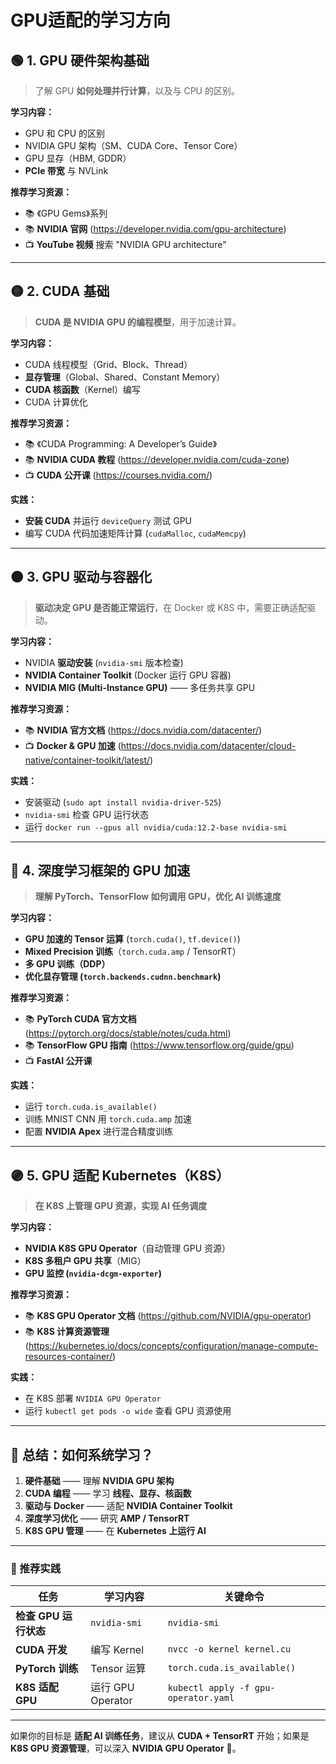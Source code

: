 # GPU适配的学习方向

## **🟢 1. GPU 硬件架构基础**

> 了解 GPU **如何处理并行计算**，以及与 CPU 的区别。

**学习内容：**

- GPU 和 CPU 的区别
- NVIDIA GPU 架构（SM、CUDA Core、Tensor Core）
- GPU 显存（HBM, GDDR）
- **PCIe 带宽** 与 NVLink

**推荐学习资源：**

- 📚 《GPU Gems》系列
- 📚 **NVIDIA 官网** (https://developer.nvidia.com/gpu-architecture)
- 📺 **YouTube 视频** 搜索 "NVIDIA GPU architecture"

------



## **🟡 2. CUDA 基础**

> **CUDA 是 NVIDIA GPU 的编程模型**，用于加速计算。

**学习内容：**

- CUDA 线程模型（Grid、Block、Thread）
- **显存管理**（Global、Shared、Constant Memory）
- **CUDA 核函数**（Kernel）编写
- CUDA 计算优化

**推荐学习资源：**

- 📚 《CUDA Programming: A Developer’s Guide》
- 📚 **NVIDIA CUDA 教程** (https://developer.nvidia.com/cuda-zone)
- 📺 **CUDA 公开课** (https://courses.nvidia.com/)

**实践：**

- **安装 CUDA** 并运行 `deviceQuery` 测试 GPU
- 编写 CUDA 代码加速矩阵计算 (`cudaMalloc`, `cudaMemcpy`)

------



## **🟠 3. GPU 驱动与容器化**

> **驱动决定 GPU 是否能正常运行**，在 Docker 或 K8S 中，需要正确适配驱动。

**学习内容：**

- NVIDIA **驱动安装** (`nvidia-smi` 版本检查)
- **NVIDIA Container Toolkit** (Docker 运行 GPU 容器)
- **NVIDIA MIG (Multi-Instance GPU)** —— 多任务共享 GPU

**推荐学习资源：**

- 📚 **NVIDIA 官方文档** (https://docs.nvidia.com/datacenter/)
- 📺 **Docker & GPU 加速** (https://docs.nvidia.com/datacenter/cloud-native/container-toolkit/latest/)

**实践：**

- 安装驱动 (`sudo apt install nvidia-driver-525`)
- `nvidia-smi` 检查 GPU 运行状态
- 运行 `docker run --gpus all nvidia/cuda:12.2-base nvidia-smi`

------



## **🔵 4. 深度学习框架的 GPU 加速**

> **理解 PyTorch、TensorFlow 如何调用 GPU，优化 AI 训练速度**

**学习内容：**

- **GPU 加速的 Tensor 运算** (`torch.cuda()`, `tf.device()`)
- **Mixed Precision 训练**（`torch.cuda.amp` / TensorRT）
- **多 GPU 训练（DDP）**
- **优化显存管理 (`torch.backends.cudnn.benchmark`)**

**推荐学习资源：**

- 📚 **PyTorch CUDA 官方文档** (https://pytorch.org/docs/stable/notes/cuda.html)
- 📚 **TensorFlow GPU 指南** (https://www.tensorflow.org/guide/gpu)
- 📺 **FastAI 公开课**

**实践：**

- 运行 `torch.cuda.is_available()`
- 训练 MNIST CNN 用 `torch.cuda.amp` 加速
- 配置 **NVIDIA Apex** 进行混合精度训练

------



## **🟣 5. GPU 适配 Kubernetes（K8S）**

> **在 K8S 上管理 GPU 资源，实现 AI 任务调度**

**学习内容：**

- **NVIDIA K8S GPU Operator**（自动管理 GPU 资源）
- **K8S 多租户 GPU 共享**（MIG）
- **GPU 监控 (`nvidia-dcgm-exporter`)**

**推荐学习资源：**

- 📚 **K8S GPU Operator 文档** (https://github.com/NVIDIA/gpu-operator)
- 📚 **K8S 计算资源管理** (https://kubernetes.io/docs/concepts/configuration/manage-compute-resources-container/)

**实践：**

- 在 K8S 部署 `NVIDIA GPU Operator`
- 运行 `kubectl get pods -o wide` 查看 GPU 资源使用

------



## **🚀 总结：如何系统学习？**

1. **硬件基础** —— 理解 **NVIDIA GPU 架构**
2. **CUDA 编程** —— 学习 **线程、显存、核函数**
3. **驱动与 Docker** —— 适配 **NVIDIA Container Toolkit**
4. **深度学习优化** —— 研究 **AMP / TensorRT**
5. **K8S GPU 管理** —— 在 **Kubernetes 上运行 AI**

------

### **🔹 推荐实践**

| 任务                  | 学习内容          | 关键命令                             |
| --------------------- | ----------------- | ------------------------------------ |
| **检查 GPU 运行状态** | `nvidia-smi`      | `nvidia-smi`                         |
| **CUDA 开发**         | 编写 Kernel       | `nvcc -o kernel kernel.cu`           |
| **PyTorch 训练**      | Tensor 运算       | `torch.cuda.is_available()`          |
| **K8S 适配 GPU**      | 运行 GPU Operator | `kubectl apply -f gpu-operator.yaml` |

------

如果你的目标是 **适配 AI 训练任务**，建议从 **CUDA + TensorRT** 开始；如果是 **K8S GPU 资源管理**，可以深入 **NVIDIA GPU Operator** 🚀。
